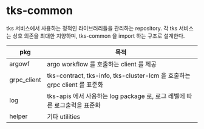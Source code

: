 # tks-common

tks 서비스에서 사용하는 정적인 라이브러리들을 관리하는 repository.
각 tks 서비스는 상호 의존을 최대한 지양하며, tks-common 을 import 하는 구조로 설계한다.

| pkg    | 목적         |
|--------|-------------|
| argowf | argo workflow 를 호출하는 client 를 제공 |
| grpc_client | tks-contract, tks-info, tks-cluster-lcm 을 호출하는 grpc client 를 표준화 |
| log | tks-apis 에서 사용하는 log package 로, 로그 레벨에 따른 로그출력을 표준화 |
| helper | 기타 utilities |

